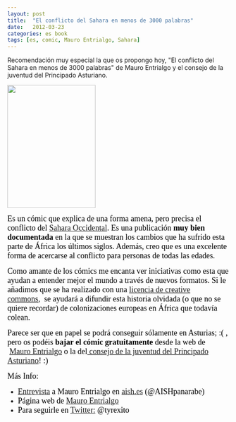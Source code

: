 ```yaml
---
layout: post
title:  "El conflicto del Sahara en menos de 3000 palabras"
date:   2012-03-23
categories: es book
tags: [es, comic, Mauro Entrialgo, Sahara]
---
```

Recomendación muy especial la que os propongo hoy, "El conflicto del Sahara en menos de 3000 palabras" de Mauro Entrialgo y el consejo de la juventud del Principado Asturiano.

<p><a href="http://www.cmpa.es/v_juventud/apartados/apartado.asp"><img class="alignleft" src="https://external-content.duckduckgo.com/iu/?u=https%3A%2F%2Fwww.tebeosfera.com%2FT3content%2Fimg%2FT3_numeros%2F1%2F2%2Fconflicto_del_sahara_en_menos_de_3000_palabras_el_ongd_asturias_2012.jpg&f=1&nofb=1" alt="" width="200" height="279"></a></p>

<p><span style="color:#000000;"><span style="font-family:Ubuntu;"><span style="font-size:large;">Es un cómic que explica de una forma amena, pero precisa el conflicto del&nbsp;<a href="http://es.wikipedia.org/wiki/Sahara_Occidental" target="_blank">Sahara Occidental</a>. Es una publicación <strong>muy bien documentada</strong> en la que se muestran los cambios que ha sufrido esta parte de África los últimos siglos. Además, creo que es una excelente forma de acercarse al conflicto para personas de todas las edades.</span></span></span></p>
<p><span style="color:#000000;"><span style="font-family:Ubuntu;"><span style="font-size:large;">Como amante de los cómics me encanta ver iniciativas como esta que ayudan a entender mejor el mundo a través de nuevos formatos. Si le añadimos que se ha realizado con una&nbsp;<a href="http://creativecommons.org/licenses/by-nc-nd/3.0/es/deed.es" target="_blank">licencia de creative commons</a>,&nbsp;&nbsp;se ayudará a difundir esta historia olvidada (o que no se quiere recordar) de colonizaciones europeas en África que todavía colean.</span></span></span></p>
<p><span style="color:#000000;"><span style="font-family:Ubuntu;"><span style="font-size:large;">Parece ser que en papel se podrá conseguir sólamente en Asturias; :( , pero os podéis <strong>bajar el cómic gratuitamente</strong> desde la web de &nbsp;<a href="http://www.mauroentrialgo.com/" target="_blank">Mauro Entrialgo</a>&nbsp;o la del<a href="http://www.cmpa.es/v_juventud/apartados/apartado.asp" target="_blank">&nbsp;consejo de la juventud del Principado Asturiano</a>! :)</span></span></span></p>
<p><span style="color:#000000;"><span style="font-family:Ubuntu;"><span style="font-size:large;">Más Info:</span></span></span></p>
<ul>
<li><span style="color:#000000;"><span style="font-family:Ubuntu;"><span style="font-size:large;"><a title="Entrevista" href="http://www.aish.es/index.php/creacionarabe/ilustraciones/2746-el-conflicto-del-sahara-en-menos-de-3000-palabras" target="_blank">Entrevista</a>&nbsp;a Mauro Entrialgo en <a title="aish" href="http://aish.es" target="_blank">aish.es</a>&nbsp;(@AISHpanarabe)</span></span></span></li>
<li><span style="color:#000000;"><span style="font-family:Ubuntu;"><span style="font-size:large;">Página web de&nbsp;<a href="http://www.mauroentrialgo.com/" target="_blank">Mauro Entrialgo</a></span></span></span></li>
<li><span style="color:#000000;"><span style="font-family:Ubuntu;"><span style="font-size:large;">Para seguirle en <a title="twitter" href="https://twitter.com/#!/Tyrexito" target="_blank">Twitter:</a> @tyrexito</span></span></span></li>
</ul>
